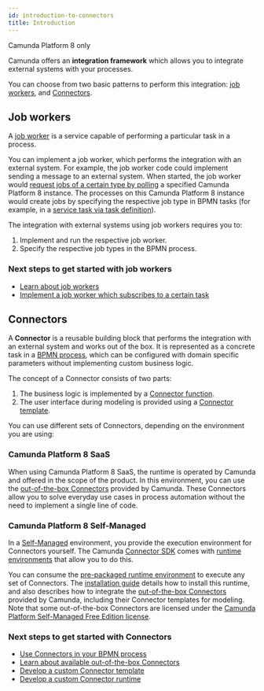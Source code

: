 ```yaml
---
id: introduction-to-connectors
title: Introduction
---
```


<span class="badge badge--cloud">Camunda Platform 8 only</span>

Camunda offers an **integration framework** which allows you to integrate external systems with your processes.

You can choose from two basic patterns to perform this integration: [job workers](#job-workers), and [Connectors](#connectors).

## Job workers

A [job worker](../concepts/job-workers.md) is a service capable of performing a particular task in a process.

You can implement a job worker, which performs the integration with an external system. For example, the job worker code could implement sending a message to an external system. When started, the job worker would [request jobs of a certain type by polling](../concepts/job-workers.md#long-polling) a specified Camunda Platform 8 instance. The processes on this Camunda Platform 8 instance would create jobs by specifying the respective job type in BPMN tasks (for example, in a [service task via task definition](../../modeler/bpmn/service-tasks#task-definition)).

The integration with external systems using job workers requires you to:

1. Implement and run the respective job worker.
2. Specify the respective job types in the BPMN process.

### Next steps to get started with job workers

- [Learn about job workers](../concepts/job-workers.md)
- [Implement a job worker which subscribes to a certain task](../../best-practices/development/connecting-the-workflow-engine-with-your-world#subscribing-to-tasks-using-a-job-worker)

## Connectors

A **Connector** is a reusable building block that performs the integration with an external system and works out of the box. It is represented as a concrete task in a [BPMN process](../concepts/processes.md), which can be configured with domain specific parameters without implementing custom business logic.

The concept of a Connector consists of two parts:

1. The business logic is implemented by a [Connector function](./custom-built-connectors/connector-sdk.md#runtime-logic).
2. The user interface during modeling is provided using a [Connector template](./custom-built-connectors/connector-templates.md).

You can use different sets of Connectors, depending on the environment you are using:

### Camunda Platform 8 SaaS

When using Camunda Platform 8 SaaS, the runtime is operated by Camunda and offered in the scope of the product. In this environment, you can use the [out-of-the-box Connectors](./out-of-the-box-connectors/available-connectors-overview.md) provided by Camunda. These Connectors allow you to solve everyday use cases in process automation without the need to implement a single line of code.

### Camunda Platform 8 Self-Managed

In a [Self-Managed](/self-managed/about-self-managed.md) environment, you provide the execution environment for Connectors yourself.
The Camunda [Connector SDK](./custom-built-connectors/connector-sdk.md) comes with [runtime environments](./custom-built-connectors/connector-sdk.md#runtime-environments) that allow you to do this.

You can consume the [pre-packaged runtime environment](./custom-built-connectors/connector-sdk.md#pre-packaged-runtime-environment) to execute any set of Connectors.
The [installation guide](/self-managed/connectors-deployment/install-and-start.md) details how to install this runtime, and also describes how to integrate the [out-of-the-box Connectors](./out-of-the-box-connectors/available-connectors-overview.md) provided by Camunda, including their Connector templates for modeling.
Note that some out-of-the-box Connectors are licensed under the [Camunda Platform Self-Managed Free Edition license](https://camunda.com/legal/terms/cloud-terms-and-conditions/camunda-cloud-self-managed-free-edition-terms/).

### Next steps to get started with Connectors

- [Use Connectors in your BPMN process](./use-connectors.md)
- [Learn about available out-of-the-box Connectors](./out-of-the-box-connectors/available-connectors-overview.md)
- [Develop a custom Connector template](./custom-built-connectors/connector-templates.md)
- [Develop a custom Connector runtime](./custom-built-connectors/connector-sdk.md)
